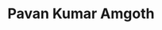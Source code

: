 #                                                                   Pavan Kumar Amgoth

<!---
pavankz/pavankz is a ✨ special ✨ repository because its `README.md` (this file) appears on your GitHub profile.
You can click the Preview link to take a look at your changes.
--->

